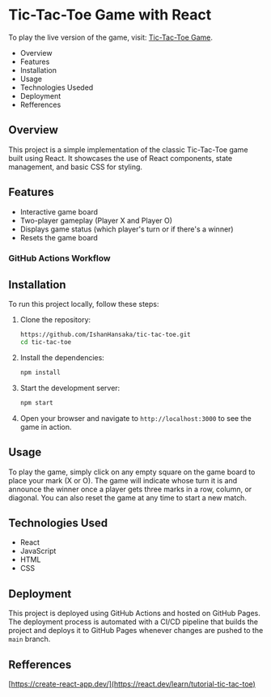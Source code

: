 # Tic-Tac-Toe Game with React

To play the live version of the game, visit: [Tic-Tac-Toe Game](https://ishanhansaka.github.io/tic-tac-toe/).

- Overview
- Features
- Installation
- Usage
- Technologies Useded
- Deployment
- Refferences

## Overview
This project is a simple implementation of the classic Tic-Tac-Toe game built using React. It showcases the use of React components, state management, and basic CSS for styling.

## Features
- Interactive game board
- Two-player gameplay (Player X and Player O)
- Displays game status (which player's turn or if there's a winner)
- Resets the game board

### GitHub Actions Workflow
## Installation
To run this project locally, follow these steps:

1. Clone the repository:
    ```bash
    https://github.com/IshanHansaka/tic-tac-toe.git
    cd tic-tac-toe
    ```

2. Install the dependencies:
    ```bash
    npm install
    ```

3. Start the development server:
    ```bash
    npm start
    ```

4. Open your browser and navigate to `http://localhost:3000` to see the game in action.

## Usage
To play the game, simply click on any empty square on the game board to place your mark (X or O). The game will indicate whose turn it is and announce the winner once a player gets three marks in a row, column, or diagonal. You can also reset the game at any time to start a new match.

## Technologies Used
- React
- JavaScript
- HTML
- CSS

## Deployment
This project is deployed using GitHub Actions and hosted on GitHub Pages. The deployment process is automated with a CI/CD pipeline that builds the project and deploys it to GitHub Pages whenever changes are pushed to the `main` branch.

## Refferences
[https://create-react-app.dev/](https://react.dev/learn/tutorial-tic-tac-toe)

